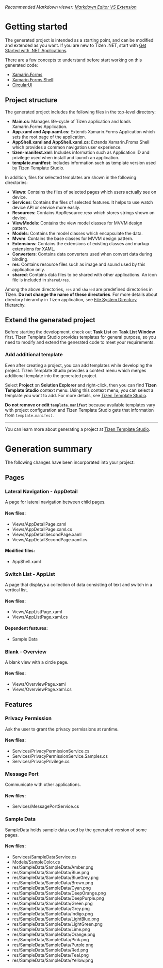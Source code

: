 ﻿*Recommended Markdown viewer: [Markdown Editor VS Extension](https://marketplace.visualstudio.com/items?itemName=MadsKristensen.MarkdownEditor)*

# Getting started
The generated project is intended as a starting point, and can be modified and extended as you want. If you are new to Tizen .NET, start with [Get Started with .NET Applications](https://docs.tizen.org/application/dotnet/get-started/overview).

There are a few concepts to understand before start working on this generated code:
* [Xamarin.Forms](https://docs.microsoft.com/xamarin/get-started/what-is-xamarin-forms)
* [Xamarin.Forms Shell](https://docs.microsoft.com/xamarin/xamarin-forms/app-fundamentals/shell/)
* [CircularUI](https://github.com/Samsung/Tizen.CircularUI)

## Project structure
The generated project includes the following files in the top-level directory:
* **Main.cs**: Manages life-cycle of Tizen application and loads Xamarin.Forms Application.
* **App.xaml and App.xaml.cs**: Extends Xamarin.Forms Application which sets the root page of the application.
* **AppShell.xaml and AppShell.xaml.cs**: Extends Xamarin.Froms Shell which provides a common navigation user experience.
* **tizen-manifest.xml**: Includes information such as Application ID and privilege used when install and launch an application. 
* **template.manifest**: Includes information such as template version used by Tizen Template Studio.

In addition, files for selected templates are shown in the following directories:
* **Views**: Contains the files of selected pages which users actually see on device.
* **Services**: Contains the files of selected features. It helps to use watch device API or service more easily.
* **Resources**: Contains AppResource.resx which stores strings shown on device.
* **ViewModels**: Contains the view model classes for MVVM design pattern.
* **Models**: Contains the model classes which encapsulate the data.
* **Mvvm**: Contains the base classes for MVVM design pattern.
* **Extensions**: Contains the extensions of existing classes and markup extensions for XAML.
* **Converters**: Contains data converters used when convert data during binding.
* **res**: Contains resource files such as image and sound used by this application only.
* **shared**: Contains data files to be shared with other applications. An icon file is included in `shared/res`.

Among the above directories, `res` and `shared` are predefined directories in Tizen. **Do not change the name of these directories**. For more details about directory hierarchy in Tizen application, see [File System Directory Hierarchy](https://docs.tizen.org/application/native/tutorials/details/io-overview).

## Extend the generated project
Before starting the development, check out **Task List** on **Task List Window** first. Tizen Template Studio provides templates for general purpose, so you need to modify and extend the generated code to meet your requirements.

### Add additional template
Even after creating a project, you can add templates while developing the project. Tizen Template Studio provides a context menu which merges additional template into the generated project.

Select **Project** on **Solution Explorer** and right-click, then you can find **Tizen Template Studio** context menu. Using this context menu, you can select a template you want to add. For more details, see [Tizen Template Studio](https://github.com/Samsung/TizenTemplateStudio).

**Do not remove or edit `template.manifest`** because available templates vary with project configuration and Tizen Template Studio gets that information from `template.manifest`. 

---
You can learn more about generating a project at [Tizen Template Studio](https://github.com/Samsung/TizenTemplateStudio).

# Generation summary
The following changes have been incorporated into your project:

## Pages

### Lateral Navigation - AppDetail
A page for lateral navigation between child pages.
#### New files:
* Views/AppDetailPage.xaml
* Views/AppDetailPage.xaml.cs
* Views/AppDetailSecondPage.xaml
* Views/AppDetailSecondPage.xaml.cs
#### Modified files:
* AppShell.xaml

### Switch List - AppList
A page that displays a collection of data consisting of text and switch in a vertical list.
#### New files:
* Views/AppListPage.xaml
* Views/AppListPage.xaml.cs
#### Dependent features:
* Sample Data

### Blank - Overview
A blank view with a circle page.
#### New files:
* Views/OverviewPage.xaml
* Views/OverviewPage.xaml.cs

## Features

### Privacy Permission
Ask the user to grant the privacy permissions at runtime.
#### New files:
* Services/PrivacyPermissionService.cs
* Services/PrivacyPermissionService.Samples.cs
* Services/PrivacyPrivilege.cs

### Message Port
Communicate with other applications.
#### New files:
* Services/MessagePortService.cs

### Sample Data
SampleData holds sample data used by the generated version of some pages.
#### New files:
* Services/SampleDataService.cs
* Models/SampleColor.cs
* res/SampleData/SampleData/Amber.png
* res/SampleData/SampleData/Blue.png
* res/SampleData/SampleData/BlueGrey.png
* res/SampleData/SampleData/Brown.png
* res/SampleData/SampleData/Cyan.png
* res/SampleData/SampleData/DeepOrange.png
* res/SampleData/SampleData/DeepPurple.png
* res/SampleData/SampleData/Green.png
* res/SampleData/SampleData/Grey.png
* res/SampleData/SampleData/Indigo.png
* res/SampleData/SampleData/LightBlue.png
* res/SampleData/SampleData/LightGreen.png
* res/SampleData/SampleData/Lime.png
* res/SampleData/SampleData/Orange.png
* res/SampleData/SampleData/Pink.png
* res/SampleData/SampleData/Purple.png
* res/SampleData/SampleData/Red.png
* res/SampleData/SampleData/Teal.png
* res/SampleData/SampleData/Yellow.png
